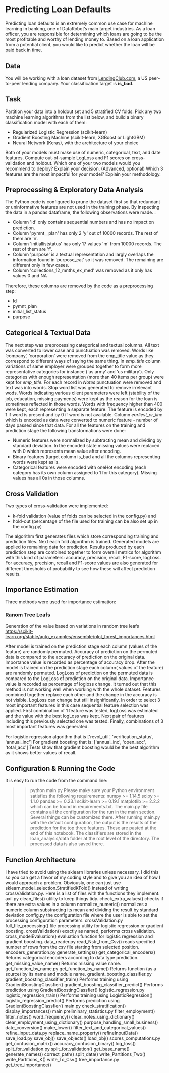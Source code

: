 # Predicting Loan Defaults

Predicting loan defaults is an extremely common use case for machine learning in banking, one of DataRobot’s main target industries. As a loan officer, you are responsible for determining which loans are going to be the most profitable and worthy of lending money to. Based on a loan application from a potential client, you would like to predict whether the loan will be paid back in time.

## Data
You will be working with a loan dataset from [LendingClub.com](https://s3.amazonaws.com/datarobot_public_datasets/DR_Demo_Lending_Club.csv), a US peer-to-peer lending company. Your classification target is **is_bad**.

## Task
Partition your data into a holdout set and 5 stratified CV folds. Pick any two machine learning algorithms from the list below, and build a binary classification model with each of them:
* Regularized Logistic Regression (scikit-learn)
* Gradient Boosting Machine (scikit-learn, XGBoost or LightGBM)
* Neural Network (Keras), with the architecture of your choice

Both of your models must make use of numeric, categorical, text, and date features. Compute out-of-sample LogLoss and F1 scores on cross-validation and holdout. Which one of your two models would you recommend to deploy? Explain your decision.
(Advanced, optional) Which 3 features are the most impactful for your model? Explain your methodology. 

## Preprocessing & Exploratory Data Analysis

The Python code is configured to prune the dataset first so that redundant or uninformative features are not used in the training phase. By inspecting the data in a pandas dataframe, the following observations were made. :
* Column 'Id' only contains sequential numbers and has no impact on prediction.
* Column 'pymnt__plan' has only 2 'y' out of 10000 records. The rest of them are 'n'.
* Column 'initialliststatus' has only 17 values 'm' from 10000 records. The rest of them are 'f'.
* Column 'purpose' is a textual representation and largly overlaps the information found in ‘purpose_cat’ so it was removed. The remaining are different only in few cases.
* Column 'collections_12_mnths_ex_med' was removed as it only has values 0 and NA

Therefore, these columns are removed by the code as a preprocessing step:
* Id
* pymnt_plan
* initial_list_status
* purpose

## Categorical & Textual Data

The next step was preprocessing categorical and textual columns. All text was converted to lower case and punctuation was removed. Words like ‘company’, ‘corporation’ were removed from the emp_title value as they correspond to different ways of saying the same thing. In *emp_title* column variations of same employer were grouped together to form more representative categories for instance (‘us army’ and ‘us military’). Only categories with enough representation (more than 40 items per group) were kept for *emp_title*. For each record in *Notes* punctuation were removed and text was into words. Stop word list was generated to remove irrelevant wods. Words indicating various client parameters were left (stability of the job, education, missing payments) were kept as the reason for the loan is sometimes reflected in those words. Words with frequency higher than 400 were kept, each representing a separate feature. The feature is encoded by 1 if word is present and by 0 if word is not available. Column *earliest_cr_line* which is encoded as data were converted to numeric feature - number of days passed since that data. For all the features on the training and prediction stage the following transformations were done:

* Numeric features were normalized by subtracting mean and dividing by standard deviation. In the encoded state missing values were replaced with 0 which represents mean value after encoding.
* Binary features (target column is_bad and all the columns representing words were kept as is.
* Categorical features were encoded with oneHot encoding (each category has its own column assigned to 1 for this category). Missing values has all 0s in those columns.

## Cross Validation

Two types of cross-validation were implemented: 

* k-fold validation (value of folds can be selected in the config.py) and 
* hold-out (percentage of the file used for training can be also set up in the config.py)

The algorithm first generates files which store corresponding training and prediction files. Next each fold algorithm is trained. Generated models are applied to remaining data for prediction. Results produced by each prediction step are combined together to form overall metrics for algorithm with this kind of parameters: accuracy, precision, recall, F1-score, logLoss. For accuracy, precision, recall and F1-score values are also generated for different thresholds of probability to see how these will affect prediction results.

## Importance Estimation

Three methods were used for importance estimation:

### Ranom Tree Leafs

Generation of the value based on variations in random tree leafs https://scikit-learn.org/stable/auto_examples/ensemble/plot_forest_importances.html

After model is trained on the prediction stage each column (values of the feature) are randomly permuted. Accuracy of prediction on the permuted data is compared to the accuracy of prediction on the original data. Importance value is recorded as percentage of accuracy drop. After the model is trained on the prediction stage each column( values of the feature) are randomly permuted. LogLoss of prediction on the permuted data is compared to the LogLoss of prediction on the original data. Importance value is recorded as percentage of logloss change. It turned out that this method is not working well when working with the whole dataset. Features combined together replace each other and the change in the accuracy is not visible. LogLoss can change but still insignificantly. In order to select 3 most important features in this case sequential feature selection was applied. First combination of 1 feature was tested, logLoss was estimated and the value with the best logLoss was kept. Next pair of features including this previously selected one was tested. Finally, combinations of 3 most important features was generated.

For logistic regression algorithm that is ['revol_util', 'verification_status', 'annual_inc']
For gradient boosting that is: ['annual_inc', 'open_acc', 'total_acc']
Tests show that gradient boosting would be the best algorithm as it shows better values of recall.

## Configuration & Running the Code

It is easy to run the code from the command line:
>> python main.py
Please make sure your Python environment satisfies the following requirements:
numpy >= 1.14.5
scipy >= 1.1.0
pandas >= 0.23.1
scikit-learn >= 0.19.1
matplotlib >= 2.2.2
which can be found in requirements.txt.
The main.py file contains all the configuration for the run in the main section. Several things can be customized there. After running main.py with the default configuration, the output is the results of the prediction for the top three features. These are pasted at the end of this notebook.
The classifiers are stored in the loan_analysis/data folder at the root level of the directory. The processed data is also saved there.

## Function Architecture
I have tried to avoid using the sklearn libraries unless necessary. I did this so you can get a flavor of my coding style and to give you an idea of how I would approach a problem. Obviously, one can just use sklearn.model_selection.StratifiedKFold() instead of writing crossValidation.py. Here is a list of files with the functions they implement:
axil.py
clean_files() utility to keep things tidy.
check_extra_values() checks if there are extra values in a column
normalize_numeric() normalizes a numeric column substracting its mean and dividing the result by standard deviation
config.py the configuration file where the user is able to set the processing configuration parameters.
crossValidation.py
full_file_processing() file processing utility for logistic regression or gradient boosting.
crossValidation() exactly as named, performs cross validation.
cross_modelEvaluation() evaluation function for logistic regression and gradient boosting.
data_reader.py
read_Nstr_from_Csv() reads specified number of rows from the csv file starting from selected position.
encoders_generation.py
generate_settings()
get_categorical_encoders() Returns categorical encoders according to data type prediction.
get_missing_value_name() Returns missing value name.
get_function_by_name.py
get_function_by_name() Returns function (as a source) by its name and module name.
gradient_boosting_classifier.py
gradient_boosting_classifier_train() Performs training using GradientBoostingClassfier()
gradient_boosting_classifier_predict() Performs prediction using GradientBoostingClassfier()
logistic_regression.py
logistic_regression_train() Performs training using LogisticRegression()
logistic_regression_predict() Performs prediction using GradientBoostingClassfier()
main.py
check_stratification()
display_importances()
main
preliminary_statistics.py
filter_employment()
filter_notes()
word_frequency()
clear_notes_using_dictionary()
clear_employment_using_dictionary()
purpose_handling_small_business()
date_conversion()
make_lower()
filter_text_and_categorical_values()
refine_input_data.py
replace_name_property()
refineInputData()
save_load.py
save_obj()
save_objects()
load_obj()
scores_computations.py
get_confusion_matrix()
accuracy_confusion_binary()
log_loss()
split_for_validation.py
split_for_validation()
get_base_name()
generate_names()
correct_path()
split_data()
write_Partitions_Two()
write_Partitions_K()
write_To_Csv()
tree_importance.py
get_tree_importance()
